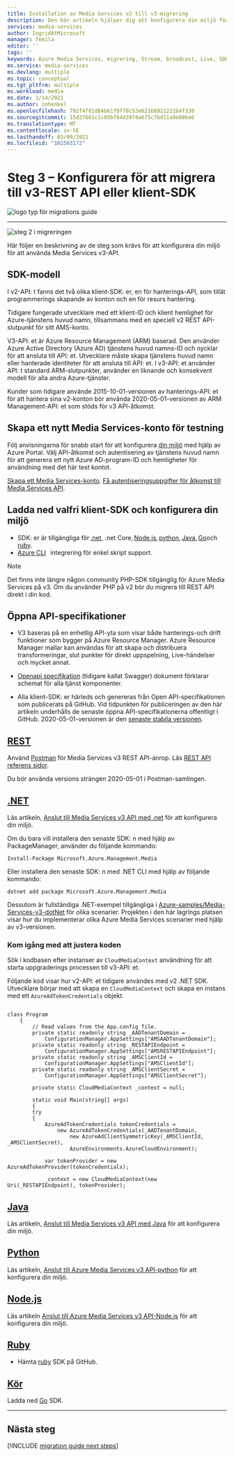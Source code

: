 ```yaml
---
title: Installation av Media Services v2 till v3-migrering
description: Den här artikeln hjälper dig att konfigurera din miljö för migrering från Azure Media Services v2 till v3.
services: media-services
author: IngridAtMicrosoft
manager: femila
editor: ''
tags: ''
keywords: Azure Media Services, migrering, Stream, broadcast, Live, SDK
ms.service: media-services
ms.devlang: multiple
ms.topic: conceptual
ms.tgt_pltfrm: multiple
ms.workload: media
ms.date: 1/14/2021
ms.author: inhenkel
ms.openlocfilehash: 792f4f81d84b61f0f78c53e62168921221b4f330
ms.sourcegitcommit: 15d27661c1c03bf84d3974a675c7bd11a0e086e6
ms.translationtype: MT
ms.contentlocale: sv-SE
ms.lasthandoff: 03/09/2021
ms.locfileid: "102503172"
---
```

# <a name="step-3---set-up-to-migrate-to-the-v3-rest-api-or-client-sdk"></a>Steg 3 – Konfigurera för att migrera till v3-REST API eller klient-SDK

![logo typ för migrations guide](./media/migration-guide/azure-media-services-logo-migration-guide.svg)

<hr color="#5ea0ef" size="10">

![steg 2 i migreringen](./media/migration-guide/steps-3.svg)

Här följer en beskrivning av de steg som krävs för att konfigurera din miljö för att använda Media Services v3-API.

## <a name="sdk-model"></a>SDK-modell

I v2-API: t fanns det två olika klient-SDK: er, en för hanterings-API, som tillät programmerings skapande av konton och en för resurs hantering.

Tidigare fungerade utvecklare med ett klient-ID och klient hemlighet för Azure-tjänstens huvud namn, tillsammans med en speciell v2 REST API-slutpunkt för sitt AMS-konto.

V3-API: et är Azure Resource Management (ARM) baserad. Den använder Azure Active Directory (Azure AD) tjänstens huvud namns-ID och nycklar för att ansluta till API: et. Utvecklare måste skapa tjänstens huvud namn eller hanterade identiteter för att ansluta till API: et. I v3-API: et använder API: t standard ARM-slutpunkter, använder en liknande och konsekvent modell för alla andra Azure-tjänster.

Kunder som tidigare använde 2015-10-01-versionen av hanterings-API: et för att hantera sina v2-konton bör använda 2020-05-01-versionen av ARM Management-API: et som stöds för v3 API-åtkomst.

## <a name="create-a-new-media-services-account-for-testing"></a>Skapa ett nytt Media Services-konto för testning

Följ anvisningarna för snabb start för att konfigurera [din miljö](how-to-set-azure-subscription.md?tabs=portal) med hjälp av Azure Portal. Välj API-åtkomst och autentisering av tjänstens huvud namn för att generera ett nytt Azure AD-program-ID och hemligheter för användning med det här test kontot.

[Skapa ett Media Services-konto](create-account-howto.md?tabs=portal).
[Få autentiseringsuppgifter för åtkomst till Media Services API](access-api-howto.md?tabs=portal).

## <a name="download-client-sdk-of-your-choice-and-set-up-your-environment"></a>Ladda ned valfri klient-SDK och konfigurera din miljö

- SDK: er är tillgängliga för [.net](/dotnet/api/overview/azure/mediaservices/management), .net Core, [Node.js](/javascript/api/overview/azure/mediaservices/management), [python](/python/api/overview/azure/mediaservices/management), [Java](/java/api/overview/azure/mediaservices/management), [Go](https://godoc.org/github.com/Azure/azure-sdk-for-go/services/mediaservices/mgmt/2018-07-01/media)och [ruby](https://github.com/Azure/azure-sdk-for-ruby/blob/master/README.md).
- [Azure CLI](/cli/azure/ams)   integrering för enkel skript support.

> [!NOTE]
> Det finns inte längre någon community PHP-SDK tillgänglig för Azure Media Services på v3. Om du använder PHP på v2 bör du migrera till REST API direkt i din kod.

## <a name="open-api-specifications"></a>Öppna API-specifikationer

- V3 baseras på en enhetlig API-yta som visar både hanterings-och drift funktioner som bygger på Azure Resource Manager. Azure Resource Manager mallar kan användas för att skapa och distribuera transformeringar, slut punkter för direkt uppspelning, Live-händelser och mycket annat.

- [Openapi specifikation](https://github.com/Azure/azure-rest-api-specs/tree/master/specification/mediaservices/resource-manager/Microsoft.Media/stable/2020-05-01) (tidigare kallat Swagger) dokument förklarar schemat för alla tjänst komponenter.

- Alla klient-SDK: er härleds och genereras från Open API-specifikationen som publicerats på GitHub. Vid tidpunkten för publiceringen av den här artikeln underhålls de senaste öppna API-specifikationerna offentligt i GitHub. 2020-05-01-versionen är den [senaste stabila versionen](https://github.com/Azure/azure-rest-api-specs/tree/master/specification/mediaservices/resource-manager/Microsoft.Media/stable/2020-05-01).

## <a name="rest"></a>[REST](#tab/rest)

Använd [Postman](./media-rest-apis-with-postman.md) för Media Services v3 REST API-anrop.
Läs [REST API referens sidor](/rest/api/media/).

Du bör använda versions strängen 2020-05-01 i Postman-samlingen.

## <a name="net"></a>[.NET](#tab/net)

Läs artikeln, [Anslut till Media Services v3 API med .net](configure-connect-dotnet-howto.md) för att konfigurera din miljö.

Om du bara vill installera den senaste SDK: n med hjälp av PackageManager, använder du följande kommando:

```Install-Package Microsoft.Azure.Management.Media```

Eller installera den senaste SDK: n med .NET CLI med hjälp av följande kommando:

```dotnet add package Microsoft.Azure.Management.Media```

Dessutom är fullständiga .NET-exempel tillgängliga i [Azure-samples/Media-Services-v3-dotNet](https://github.com/Azure-Samples/media-services-v3-dotnet) för olika scenarier. Projekten i den här lagrings platsen visar hur du implementerar olika Azure Media Services scenarier med hjälp av v3-versionen.

### <a name="get-started-adjusting-your-code"></a>Kom igång med att justera koden

Sök i kodbasen efter instanser av `CloudMediaContext` användning för att starta uppgraderings processen till v3-API: et.

Följande kod visar hur v2-API: et tidigare användes med v2 .NET SDK. Utvecklare börjar med att skapa en `CloudMediaContext` och skapa en instans med ett `AzureAdTokenCredentials` objekt.

```dotnet

class Program
    {
        // Read values from the App.config file.
        private static readonly string _AADTenantDomain =
            ConfigurationManager.AppSettings["AMSAADTenantDomain"];
        private static readonly string _RESTAPIEndpoint =
            ConfigurationManager.AppSettings["AMSRESTAPIEndpoint"];
        private static readonly string _AMSClientId =
            ConfigurationManager.AppSettings["AMSClientId"];
        private static readonly string _AMSClientSecret =
            ConfigurationManager.AppSettings["AMSClientSecret"];

        private static CloudMediaContext _context = null;

        static void Main(string[] args)
        {
        try
        {
            AzureAdTokenCredentials tokenCredentials = 
                new AzureAdTokenCredentials(_AADTenantDomain,
                    new AzureAdClientSymmetricKey(_AMSClientId, _AMSClientSecret),
                    AzureEnvironments.AzureCloudEnvironment);

            var tokenProvider = new AzureAdTokenProvider(tokenCredentials);

            _context = new CloudMediaContext(new Uri(_RESTAPIEndpoint), tokenProvider);

```

## <a name="java"></a>[Java](#tab/java)

Läs artikeln, [Anslut till Media Services v3 API med Java](configure-connect-java-howto.md) för att konfigurera din miljö.

## <a name="python"></a>[Python](#tab/python)

Läs artikeln, [Anslut till Azure Media Services v3 API-python](configure-connect-python-howto.md) för att konfigurera din miljö.

## <a name="nodejs"></a>[Node.js](#tab/nodejs)

Läs artikeln [Anslut till Azure Media Services v3 API-Node.js](configure-connect-nodejs-howto.md) för att konfigurera din miljö.

## <a name="ruby"></a>[Ruby](#tab/ruby)

- Hämta [ruby](https://github.com/Azure/azure-sdk-for-ruby/blob/master/README.md) SDK på GitHub.

## <a name="go"></a>[Kör](#tab/go)

Ladda ned [Go](https://godoc.org/github.com/Azure/azure-sdk-for-go/services/mediaservices/mgmt/2018-07-01/media) SDK.

---

## <a name="next-steps"></a>Nästa steg

[!INCLUDE [migration guide next steps](./includes/migration-guide-next-steps.md)]